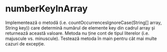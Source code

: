 # numberKeyInArray

Implementează o metodă (i.e. countOccurrencesIgnoreCase(String[] array, String key)) care determină numărul de elemente key din cadrul array și returnează această valoare. 
Metoda nu ține cont de tipul literelor (i.e. majuscule vs. minuscule). Testează metoda în main pentru cât mai multe cazuri de excepție.
